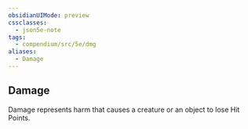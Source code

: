 ```yaml
---
obsidianUIMode: preview
cssclasses:
  - json5e-note
tags:
  - compendium/src/5e/dmg
aliases:
  - Damage
---
```

## Damage

Damage represents harm that causes a creature or an object to lose Hit Points.